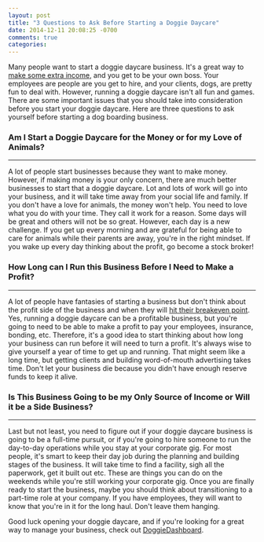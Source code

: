 ```yaml
---
layout: post
title: "3 Questions to Ask Before Starting a Doggie Daycare"
date: 2014-12-11 20:08:25 -0700
comments: true
categories:
---
```


Many people want to start a doggie daycare business. It's a great way to [make some extra income](http://www.entrepreneur.com/article/205312), and you get to be your own boss. Your employees are people are you get to hire, and your clients, dogs, are pretty fun to deal with. However, running a doggie daycare isn't all fun and games. There are some important issues that you should take into consideration before you start your doggie daycare. Here are three questions to ask yourself before starting a dog boarding business.

### Am I Start a Doggie Daycare for the Money or for my Love of Animals?
---
A lot of people start businesses because they want to make money. However, if making money is your only concern, there are much better businesses to start that a doggie daycare. Lot and lots of work will go into your business, and it will take time away from your social life and family. If you don't have a love for animals, the money won't help. You need to love what you do with your time. They call it work for a reason. Some days will be great and others will not be so great. However, each day is a new challenge. If you get up every morning and are grateful for being able to care for animals while their parents are away, you're in the right mindset. If you wake up every day thinking about the profit, go become a stock broker!

### How Long can I Run this Business Before I Need to Make a Profit?
---
A lot of people have fantasies of starting a business but don't think about the profit side of the business and when they will [hit their breakeven point](https://www.sba.gov/content/breakeven-analysis). Yes, running a doggie daycare can be a profitable business, but you're going to need to be able to make a profit to pay your employees, insurance, bonding, etc. Therefore, it's a good idea to start thinking about how long your business can run before it will need to turn a profit. It's always wise to give yourself a year of time to get up and running. That might seem like a long time, but getting clients and building word-of-mouth advertising takes time. Don't let your business die because you didn't have enough reserve funds to keep it alive.

### Is This Business Going to be my Only Source of Income or Will it be a Side Business?
---
Last but not least, you need to figure out if your doggie daycare business is going to be a full-time pursuit, or if you're going to hire someone to run the day-to-day operations while you stay at your corporate gig. For most people, it's smart to keep their day job during the planning and building stages of the business. It will take time to find a facility, sigh all the paperwork, get it built out etc. These are things you can do on the weekends while you're still working your corporate gig. Once you are finally ready to start the business, maybe you should think about transitioning to a part-time role at your company. If you have employees, they will want to know that you're in it for the long haul. Don't leave them hanging.

Good luck opening your doggie daycare, and if you're looking for a great way to manage your business, check out [DoggieDashboard](http://doggiedashboard.com).